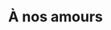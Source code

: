 ---
layout: post
title: À nos amours
director: Maurice Pialat
year: 1984
cover: https://images.mubicdn.net/images/film/779/cache-51099-1639746679/image-w1280.jpg
---
